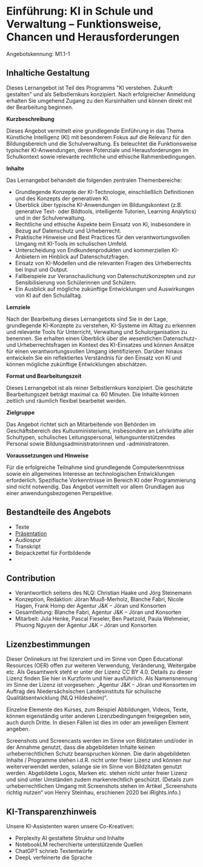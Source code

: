 # Einführung: KI in Schule und Verwaltung – Funktionsweise, Chancen und Herausforderungen
Angebotskennung: M1.1-1

## Inhaltiche Gestaltung

Dieses Lernangebot ist Teil des Programms "KI verstehen. Zukunft gestalten" und als Selbstlernkurs konzipiert. Nach erfolgreicher Anmeldung erhalten Sie umgehend Zugang zu den Kursinhalten und können direkt mit der Bearbeitung beginnen.

**Kurzbeschreibung**

Dieses Angebot vermittelt eine grundlegende Einführung in das Thema Künstliche Intelligenz (KI) mit besonderem Fokus auf die Relevanz für den Bildungsbereich und die Schulverwaltung. Es beleuchtet die Funktionsweise typischer KI-Anwendungen, deren Potenziale und Herausforderungen im Schulkontext sowie relevante rechtliche und ethische Rahmenbedingungen.

**Inhalte**

Das Lernangebot behandelt die folgenden zentralen Themenbereiche:

* Grundlegende Konzepte der KI-Technologie, einschließlich Definitionen und des Konzepts der generativen KI.
* Überblick über typische KI-Anwendungen im Bildungskontext (z.B. generative Text- oder Bildtools, intelligente Tutorien, Learning Analytics) und in der Schulverwaltung.
* Rechtliche und ethische Aspekte beim Einsatz von KI, insbesondere in Bezug auf Datenschutz und Urheberrecht.
* Praktische Hinweise und Best Practices für den verantwortungsvollen Umgang mit KI-Tools im schulischen Umfeld.
* Unterscheidung von Endkundenprodukten und kommerziellen KI-Anbietern im Hinblick auf Datenschutzfragen.
* Einsatz von KI-Modellen und die relevanten Fragen des Urheberrechts bei Input und Output.
* Fallbeispiele zur Veranschaulichung von Datenschutzkonzepten und zur Sensibilisierung von Schülerinnen und Schülern.
* Ein Ausblick auf mögliche zukünftige Entwicklungen und Auswirkungen von KI auf den Schulalltag.

**Lernziele**

Nach der Bearbeitung dieses Lernangebots sind Sie in der Lage, grundlegende KI-Konzepte zu verstehen, KI-Systeme im Alltag zu erkennen und relevante Tools für Unterricht, Verwaltung und Schulorganisation zu benennen. Sie erhalten einen Überblick über die wesentlichen Datenschutz- und Urheberrechtsfragen im Kontext des KI-Einsatzes und können Ansätze für einen verantwortungsvollen Umgang identifizieren. Darüber hinaus entwickeln Sie ein reflektiertes Verständnis für den Einsatz von KI und können mögliche zukünftige Entwicklungen abschätzen.

**Format und Bearbeitungszeit**

Dieses Lernangebot ist als reiner Selbstlernkurs konzipiert. Die geschätzte Bearbeitungszeit beträgt maximal ca. 60 Minuten. Die Inhalte können zeitlich und räumlich flexibel bearbeitet werden.

**Zielgruppe**

Das Angebot richtet sich an Mitarbeitende von Behörden im Geschäftsbereich des Kultusministeriums, insbesondere an Lehrkräfte aller Schultypen, schulisches Leitungspersonal, leitungsunterstützendes Personal sowie Bildungsadministratorinnen und -administratoren.

**Voraussetzungen und Hinweise**

Für die erfolgreiche Teilnahme sind grundlegende Computerkenntnisse sowie ein allgemeines Interesse an technologischen Entwicklungen erforderlich. Spezifische Vorkenntnisse im Bereich KI oder Programmierung sind nicht notwendig. Das Angebot vermittelt vor allem Grundlagen aus einer anwendungsbezogenen Perspektive.


## Bestandteile des Angebots

- Texte
- [Präsentation](https://speicher.nibis.de/s/3XgZQRDngL6eest)
- Audiospur
- Transkript
- Beipackzettel für Fortbildende
- 


## Contribution

- Verantwortlich seitens des NLQ: Christian Haake und Jörg Steinemann 
- Konzeption, Redaktion: Jöran Muuß-Merholz, Blanche Fabri, Nicole Hagen, Frank Homp der Agentur J&K – Jöran und Konsorten
- Gesamtleitung: Blanche Fabri, Agentur J&K – Jöran und Konsorten
- Mitarbeit: Jula Henke, Pascal Fieseler, Ben Paetzold, Paula Wehmeier, Phuong Nguyen der Agentur J&K – Jöran und Konsorten

## Lizenzbestimmungen

Dieser Onlinekurs ist frei lizenziert und im Sinne von Open Educational Resources (OER) offen zur weiteren Verwendung, Veränderung, Weitergabe etc. Als Gesamtwerk steht er unter der Lizenz CC BY 4.0. Details zu dieser Lizenz finden Sie hier in Kurzform und hier ausführlich. Als Namensnennung im Sinne der Lizenz ist vorgesehen: „Agentur J&K – Jöran und Konsorten im Auftrag des Niedersächsischen Landesinstituts für schulische Qualitätsentwicklung (NLQ Hildesheim)“.

Einzelne Elemente des Kurses, zum Beispiel Abbildungen, Videos, Texte, können eigenständig unter anderen Lizenzbedingungen freigegeben sein, auch durch Dritte. In diesen Fällen ist dies im oder am jeweiligen Element angeben.

Screenshots und Screencasts werden im Sinne von Bildzitaten und/oder in der Annahme genutzt, dass die abgebildeten Inhalte keinen urheberrechtlichen Schutz beanspruchen können. Die darin abgebildeten Inhalte / Programme stehen i.d.R. nicht unter freier Lizenz und können nur weiterverwendet werden, solange sie im Sinne von Bildzitaten genutzt werden. Abgebildete Logos, Marken etc. stehen nicht unter freier Lizenz und sind unter Umständen zudem markenrechtlich geschützt. (Details zum urheberrechtlichen Umgang mit Screenshots stehen im Artikel „Screenshots richtig nutzen“ von Henry Steinhau, erschienen 2020 bei iRights.info.)

## KI-Transparenzhinweis

Unsere KI-Assistenten waren unsere Co-Kreativen:
- Perplexity AI gestaltete Struktur und Inhalte
- NotebookLM recherchierte unterstützende Quellen
- ChatGPT schrieb Textentwürfe
- DeepL verfeinerte die Sprache
